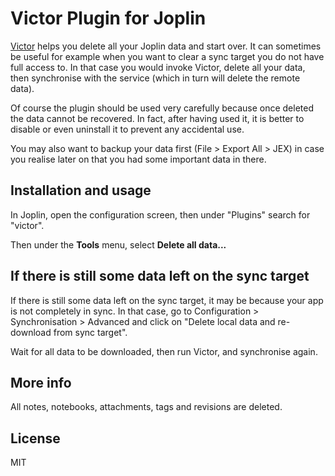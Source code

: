 # Victor Plugin for Joplin

[Victor](https://www.youtube.com/watch?v=QE6eiPD2z-Y) helps you delete all your Joplin data and start over. It can sometimes be useful for example when you want to clear a sync target you do not have full access to. In that case you would invoke Victor, delete all your data, then synchronise with the service (which in turn will delete the remote data).

Of course the plugin should be used very carefully because once deleted the data cannot be recovered. In fact, after having used it, it is better to disable or even uninstall it to prevent any accidental use.

You may also want to backup your data first (File > Export All > JEX) in case you realise later on that you had some important data in there.

## Installation and usage

In Joplin, open the configuration screen, then under "Plugins" search for "victor".

Then under the **Tools** menu, select **Delete all data...**

## If there is still some data left on the sync target

If there is still some data left on the sync target, it may be because your app is not completely in sync. In that case, go to Configuration > Synchronisation > Advanced and click on "Delete local data and re-download from sync target".

Wait for all data to be downloaded, then run Victor, and synchronise again.

## More info

All notes, notebooks, attachments, tags and revisions are deleted.

## License

MIT
